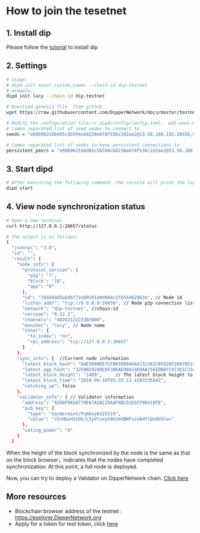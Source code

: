 # How to join the tesetnet
## 1. Install dip
 
Please follow the [tutorial](../software/how-to-install.md) to install dip

## 2. Settings

```bash
# usage: 
# dipd init <your_custom_name> --chain-id dip-testnet
# example:
dipd init lucy --chain-id dip-testnet

# Download genesis file  from github
wget https://raw.githubusercontent.com/DipperNetwork/docs/master/testnet/genesis.json -O  ~/.dipd/config/genesis.json

# Modify the configuration file:~/.dipd/config/config.toml， add seed-nodes as follows:
# Comma separated list of seed nodes to connect to
seeds = "e60b962168d85c5b594cb8238e8f8f536c2d2ae2@13.58.188.155:26656,5bd7dc0cb3872e9e7371e7609342875d547e0195@13.124.101.63:26656,d172e23ea6bd1ecb77f058796689110c8387fe5a@18.191.12.61:26656"

# Comma separated list of nodes to keep persistent connections to
persistent_peers = "e60b962168d85c5b594cb8238e8f8f536c2d2ae2@13.58.188.155:26656,5bd7dc0cb3872e9e7371e7609342875d547e0195@13.124.101.63:26656,d172e23ea6bd1ecb77f058796689110c8387fe5a@18.191.12.61:26656"
```

## 3. Start dipd

```bash
# After executing the following command, the console will print the log
dipd start
```

## 4. View node synchronization status

```bash
# Open a new terminal
curl http://127.0.0.1:26657/status

# The output is as follows:
{
  "jsonrpc": "2.0",
  "id": "",
  "result": {
    "node_info": {
      "protocol_version": {
        "p2p": "7",
        "block": "10",
        "app": "0"
      },
      "id": "204d94d5a6dbf73a89101a0d084c2fb56462963a", // Node id
      "listen_addr": "tcp://0.0.0.0:26656", // Node p2p connection listening address
      "network": "dip-testnet", //chain-id
      "version": "0.32.2",
      "channels": "4020212223303800",
      "moniker": "lucy", // Node name
      "other": {
        "tx_index": "on",
        "rpc_address": "tcp://127.0.0.1:26657"
      }
    },
    "sync_info": {  //Current node information
      "latest_block_hash": "A4E5D60DE7CFB6598846A4131302C8FD28F2697DF2291B33B0892A9EACB562D8", // Latest block hash
      "latest_app_hash": "32F0B29280EDF3BEAE98424D9AA256EDBEFC973D1C33431A8D74FCA3BC3B6582",
      "latest_block_height": "1489",     // The latest block height to which the current node is synchronized                                                      // Latest block height
      "latest_block_time": "2019-09-10T05:33:13.428333584Z",                                  // Latest block time
      "catching_up": false
    },
    "validator_info": { // Validator information
      "address": "92E0F0A50779E67A2AC25AAF6BCD1E5CF0841DFE",
      "pub_key": {
        "type": "tendermint/PubKeyEd25519",
        "value": "cGvHGxHXzOk/L5yVtxeyS9U1mGBNFszvAdYlQoQVGCw="
      },
      "voting_power": "0"
    }
  }
```

When the height of the block synchronized by the node is the same as that on the block browser，indicates that the nodes have completed synchronization. At this point, a full node is deployed.

Now, you can try to deploy a Validator on DipperNetwork chain. [Click here](./how-to-become-validator.md)

## More resources

* Blockchain browser address of the testnet : <https://explorer.DipperNetwork.org>
* Apply for a token for test token, click [here](./testcoin.md)
